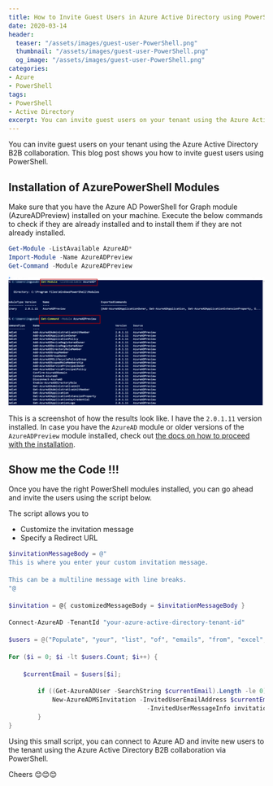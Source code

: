 ```yaml
---
title: How to Invite Guest Users in Azure Active Directory using PowerShell
date: 2020-03-14
header:
  teaser: "/assets/images/guest-user-PowerShell.png"
  thumbnail: "/assets/images/guest-user-PowerShell.png"
  og_image: "/assets/images/guest-user-PowerShell.png"
categories:
- Azure
- PowerShell
tags:
- PowerShell
- Active Directory
excerpt: You can invite guest users on your tenant using the Azure Active Directory B2B collaboration. This blog post shows you how to invite guest users programmatically using PowerShell.
---
```


You can invite guest users on your tenant using the Azure Active Directory B2B collaboration. This blog post shows you how to invite guest users using PowerShell.

## Installation of AzurePowerShell Modules

Make sure that you have the Azure AD PowerShell for Graph module (AzureADPreview) installed on your machine. Execute the below commands to check if they are already installed and to install them if they are not already installed.

```powershell
Get-Module -ListAvailable AzureAD*
Import-Module -Name AzureADPreview
Get-Command -Module AzureADPreview
```

![Screenshot of AzureAD Preview PowerShell Module](/assets/images/guest-user-PowerShell.png)

This is a screenshot of how the results look like. I have the `2.0.1.11` version installed. In case you have the `AzureAD` module or older versions of the `AzureADPreview` module installed, check out [the docs on how to proceed with the installation](https://docs.microsoft.com/en-us/azure/active-directory/b2b/b2b-quickstart-invite-powershell).

## Show me the Code !!!

Once you have the right PowerShell modules installed, you can go ahead and invite the users using the script below.

The script allows you to

- Customize the invitation message
- Specify a Redirect URL

```powershell
$invitationMessageBody = @"
This is where you enter your custom invitation message.

This can be a multiline message with line breaks.
"@

$invitation = @{ customizedMessageBody = $invitationMessageBody }

Connect-AzureAD -TenantId "your-azure-active-directory-tenant-id"

$users = @("Populate", "your", "list", "of", "emails", "from", "excel", "or", "however", "you", "see", "fit");

For ($i = 0; $i -lt $users.Count; $i++) {

    $currentEmail = $users[$i];

        if ((Get-AzureADUser -SearchString $currentEmail).Length -le 0) {  # User not in AD. Send invite
            New-AzureADMSInvitation -InvitedUserEmailAddress $currentEmail -SendInvitationMessage $true `
                                      -InvitedUserMessageInfo invitation -InviteRedirectUrl "https://www.my-super-fancy-app.com"
        }
}
```

Using this small script, you can connect to Azure AD and invite new users to the tenant using the Azure Active Directory B2B collaboration via PowerShell.

Cheers 😊😊😊
